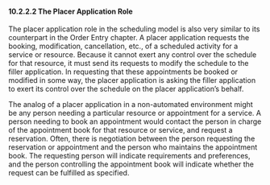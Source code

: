 #### 10.2.2.2 The Placer Application Role

The placer application role in the scheduling model is also very similar to its counterpart in the Order Entry chapter. A placer application requests the booking, modification, cancellation, etc., of a scheduled activity for a service or resource. Because it cannot exert any control over the schedule for that resource, it must send its requests to modify the schedule to the filler application. In requesting that these appointments be booked or modified in some way, the placer application is asking the filler application to exert its control over the schedule on the placer application’s behalf.

The analog of a placer application in a non-automated environment might be any person needing a particular resource or appointment for a service. A person needing to book an appointment would contact the person in charge of the appointment book for that resource or service, and request a reservation. Often, there is negotiation between the person requesting the reservation or appointment and the person who maintains the appointment book. The requesting person will indicate requirements and preferences, and the person controlling the appointment book will indicate whether the request can be fulfilled as specified.
